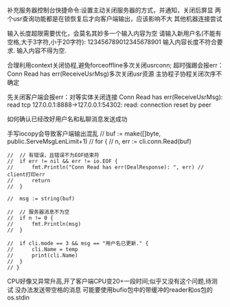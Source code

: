 补充服务器控制台快捷命令:设置主动关闭服务器的方式，并通知，关闭后屏显
两个usr查询功能都是在锁恢复后才向客户端输出，应该影响不大
其他机器连接尝试

输入长度超限需要优化，会莫名其妙多一个输入内容为空
请输入新用户名(不能有空格,大于3字符,小于20字符): 
123456789012345678901
输入内容长度不符合要求.
输入内容不得为空.

合理利用context关闭协程,避免forceoffline多次关闭usrconn;
超时强踢会报err：Conn Read has err(ReceiveUsrMsg)多次关闭usr资源
主协程子协程关闭次序不确定

先关闭客户端会报err：对等实体关闭连接
Conn Read has err(ReceiveUsrMsg):  read tcp 127.0.0.1:8888->127.0.0.1:54302: read: connection reset by peer

如何确认已经改好用户名和私聊消息发送成功

手写iocopy会导致客户端输出混乱
	// buf := make([]byte, public.ServeMsgLenLimit+1)
	// for {
	// 	n, err := cli.conn.Read(buf)

	// 	// 有错误，且错误不为EOF结束符
	// 	if err != nil && err != io.EOF {
	// 		fmt.Println("Conn Read has err(DealResponse): ", err) // client打印err
	// 		return
	// 	}

	// 	msg := string(buf)

	// 	// 服务器消息不为空
	// 	if n != 0 {
	// 		fmt.Println(msg)
	// 	}

	// 	if cli.mode == 3 && msg == "用户名已更新." {
	// 		cli.Name = temp
	// 		print(cli.Name)
	// 	}
	// }

CPU好像又异常升高,开了客户端CPU变20+一段时间;似乎又没有这个问题,待测试
没办法发送带空格的消息 可能要使用bufio包中的带缓冲的reader和os包的os.stdin